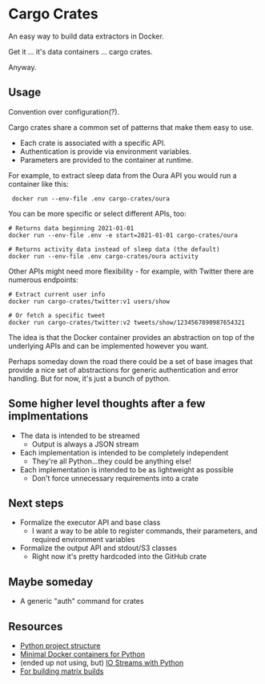 # Cargo Crates

An easy way to build data extractors in Docker.

Get it ... it's data containers ... cargo crates. 

Anyway.

## Usage

Convention over configuration(?).

Cargo crates share a common set of patterns that make them easy to use.

- Each crate is associated with a specific API.
- Authentication is provide via environment variables.
- Parameters are provided to the container at runtime.

For example, to extract sleep data from the Oura API you would run a container like this:

```shell
 docker run --env-file .env cargo-crates/oura
```

You can be more specific or select different APIs, too:

```shell
# Returns data beginning 2021-01-01
docker run --env-file .env -e start=2021-01-01 cargo-crates/oura
```

```shell
# Returns activity data instead of sleep data (the default)
docker run --env-file .env cargo-crates/oura activity
```

Other APIs might need more flexibility - for example, with Twitter there are numerous endpoints:

```shell
# Extract current user info
docker run cargo-crates/twitter:v1 users/show

# Or fetch a specific tweet
docker run cargo-crates/twitter:v2 tweets/show/1234567890987654321
```

The idea is that the Docker container provides an abstraction on top of the underlying APIs and can be implemented however you want. 

Perhaps someday down the road there could be a set of base images that provide a nice set of abstractions for generic authentication and error handling. But for now, it's just a bunch of python.

## Some higher level thoughts after a few implmentations

- The data is intended to be streamed
    - Output is always a JSON stream
- Each implementation is intended to be completely independent
    - They're all Python...they could be anything else!
- Each implementation is intended to be as lightweight as possible
    - Don't force unnecessary requirements into a crate

## Next steps

- Formalize the executor API and base class
    - I want a way to be able to register commands, their parameters, and required environment variables
- Formalize the output API and stdout/S3 classes
    - Right now it's pretty hardcoded into the GitHub crate

## Maybe someday

- A generic "auth" command for crates

## Resources

- [Python project structure](https://dev.to/codemouse92/dead-simple-python-project-structure-and-imports-38c6)
- [Minimal Docker containers for Python](https://blog.realkinetic.com/building-minimal-docker-containers-for-python-applications-37d0272c52f3)
- (ended up not using, but) [IO Streams with Python](https://medium.com/dev-bits/ultimate-guide-for-working-with-i-o-streams-and-zip-archives-in-python-3-6f3cf96dca50)
- [For building matrix builds](https://stackoverflow.com/questions/59977364/github-actions-how-use-strategy-matrix-with-script)